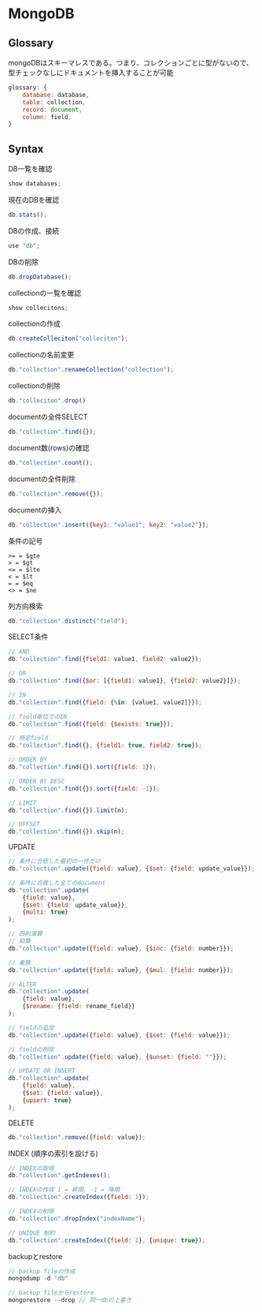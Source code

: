 
# MongoDB

## Glossary

mongoDBはスキーマレスである。つまり、コレクションごとに型がないので、型チェックなしにドキュメントを挿入することが可能

```js
glossary: {
    database: database,
    table: collection,
    record: document,
    column: field,
}
```

## Syntax

DB一覧を確認
```js
show databases;
```

現在のDBを確認
```js
db.stats();
```

DBの作成、接続
```js
use "db";
```

DBの削除
```js
db.dropDatabase();
```

collectionの一覧を確認
```js
show collecitons;
```

collectionの作成
```js
db.createColleciton("colleciton");
```

collectionの名前変更
```js
db."collection".renameCollection("collection");
```

collectionの削除
```js
db."colleciton".drop()
```

documentの全件SELECT
```js
db."collection".find({});
```

document数(rows)の確認
```js
db."collection".count();
```

documentの全件削除
```js
db."collection".remove({});
```

documentの挿入
```js
db."collection".insert({key1: "value1", key2: "value2"});
```

条件の記号
```
>= = $gte
> = $gt
<= = $lte
< = $lt
= = $eq
<> = $ne
```

列方向検索
```js
db."collection".distinct("field");
```

SELECT条件
```js
// AND
db."collection".find({field1: value1, field2: value2});

// OR
db."collection".find({$or: [{field1: value1}, {field2: value2}]});

// IN
db."collection".find({field: {%in: [value1, value2]}});

// field単位でのIN
db."collection".find({field: {$exists: true}});

// 特定field
db."collection".find({}, {field1: true, field2: true});

// ORDER BY
db."collection".find({}).sort({field: 1});

// ORDER BY DESC
db."collection".find({}).sort({field: -1});

// LIMIT
db."collection".find({}).limit(n);

// OFFSET
db."collection".find({}).skip(n);
```

UPDATE
```js
// 条件に合致した最初の一件だけ
db."collection".update({field: value}, {$set: {field: update_value}});

// 条件に合致した全てのdocument
db."collection".update(
    {field: value},
    {$set: {field: update_value}},
    {multi: true}
);

// 四則演算
// 和算
db."collection".update({field: value}, {$inc: {field: number}});

// 乗算
db."collection".update({field: value}, {$mul: {field: number}});

// ALTER
db."collection".update(
    {field: value},
    {$rename: {field: rename_field}}
);

// fieldの追加
db."collection".update({field: value}, {$set: {field: value}});

// fieldの削除
db."collection".update({field: value}, {$unset: {field: ""}});

// UPDATE OR INSERT
db."collection".update(
    {field: value},
    {$set: {field: value}},
    {upsert: true}
);
```

DELETE
```js
db."collection".remove({field: value});
```

INDEX (順序の索引を設ける)
```js
// INDEXの取得
db."collection".getIndexes();

// INDEXの作成 1 = 昇順, -1 = 降順
db."collection".createIndex({field: 1});

// INDEXの削除
db."collection".dropIndex("indexName");

// UNIQUE 制約
db."collection".createIndex({field: 1}, {unique: true});
```

backupとrestore
```js
// backup fileの作成
mongodump -d "db"

// backup fileからrestore
mongorestore --drop // 同一dbの上書き
```

